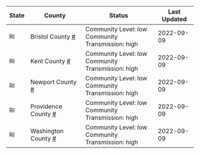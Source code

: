 State | County | Status | Last Updated
--- | --- | --- | --- 
RI | Bristol County <a href="#bristol_county">#</a> | <a name="bristol_county"></a>Community Level: low<br/>Community Transmission: high | 2022-09-09
RI | Kent County <a href="#kent_county">#</a> | <a name="kent_county"></a>Community Level: low<br/>Community Transmission: high | 2022-09-09
RI | Newport County <a href="#newport_county">#</a> | <a name="newport_county"></a>Community Level: low<br/>Community Transmission: high | 2022-09-09
RI | Providence County <a href="#providence_county">#</a> | <a name="providence_county"></a>Community Level: low<br/>Community Transmission: high | 2022-09-09
RI | Washington County <a href="#washington_county">#</a> | <a name="washington_county"></a>Community Level: low<br/>Community Transmission: high | 2022-09-09
